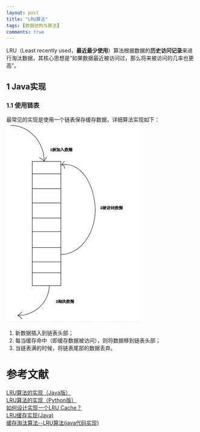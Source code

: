 ```yaml
---
layout: post
title: "LRU算法"
tags: [数据结构与算法]
comments: true
---
```


LRU（Least recently used，**最近最少使用**）算法根据数据的**历史访问记录**来进行淘汰数据，其核心思想是“如果数据最近被访问过，那么将来被访问的几率也更高”。   

## 1 Java实现
### 1.1 使用链表
最常见的实现是使用一个链表保存缓存数据，详细算法实现如下：    
![链表实现](https://raw.githubusercontent.com/Andr-Robot/iMarkdownPhotos/master/Res/lru%E9%93%BE%E8%A1%A8%E5%AE%9E%E7%8E%B0.png)    
1. 新数据插入到链表头部； 
2. 每当缓存命中（即缓存数据被访问），则将数据移到链表头部； 
3. 当链表满的时候，将链表尾部的数据丢弃。 
 

# 参考文献
[LRU算法的实现（Java版）](https://allenwind.github.io/2017/09/27/LRU%E7%AE%97%E6%B3%95%E7%9A%84%E5%AE%9E%E7%8E%B0%EF%BC%88Java%E7%89%88%EF%BC%89/)   
[LRU算法的实现（Python版）](https://allenwind.github.io/2017/09/17/LRU%E7%AE%97%E6%B3%95%E7%9A%84%E5%AE%9E%E7%8E%B0%EF%BC%88Python%E7%89%88%EF%BC%89/)   
[如何设计实现一个LRU Cache？](https://yikun.github.io/2015/04/03/%E5%A6%82%E4%BD%95%E8%AE%BE%E8%AE%A1%E5%AE%9E%E7%8E%B0%E4%B8%80%E4%B8%AALRU-Cache%EF%BC%9F/)   
[LRU缓存实现(Java)](https://www.cnblogs.com/lzrabbit/p/3734850.html)    
[缓存淘汰算法--LRU算法(java代码实现)](https://blog.csdn.net/wangxilong1991/article/details/70172302)